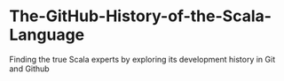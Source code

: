 # The-GitHub-History-of-the-Scala-Language
Finding the true Scala experts by exploring its development history in Git and Github
